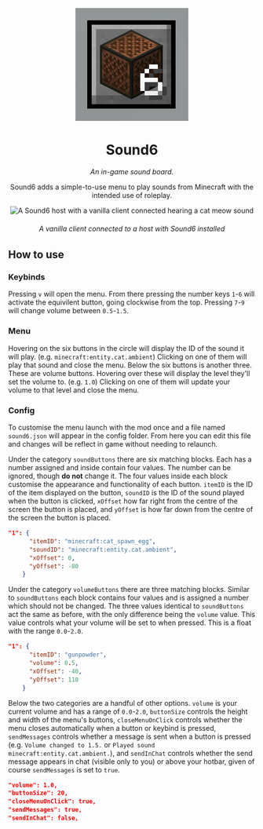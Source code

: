 <div align="center"><center>

<img src="https://raw.githubusercontent.com/lumilovesyou/Sound6/refs/heads/main/sound6/src/main/resources/assets/sound6/icon.png">

# Sound6

*An in-game sound board.*

Sound6 adds a simple-to-use menu to play sounds from Minecraft with the intended use of roleplay.

<img src="https://cdn.modrinth.com/data/OzFxo8Bq/images/61b0714f982378306f145067d612dd3203de8079.webp" width="600vw" alt="A Sound6 host with a vanilla client connected hearing a cat meow sound">

<h6>A vanilla client connected to a host with Sound6 installed</h6>

</center></div>

## How to use

### Keybinds

Pressing `v` will open the menu. From there pressing the number keys `1`-`6` will activate the equivilent button, going clockwise from the top. Pressing `7`-`9` will change volume between `0.5`-`1.5`.

### Menu

Hovering on the six buttons in the circle will display the ID of the sound it will play. (e.g. `minecraft:entity.cat.ambient`) Clicking on one of them will play that sound and close the menu. Below the six buttons is another three. These are volume buttons. Hovering over these will display the level they'll set the volume to. (e.g. `1.0`) Clicking on one of them will update your volume to that level and close the menu.

### Config

To customise the menu launch with the mod once and a file named `sound6.json` will appear in the config folder. From here you can edit this file and changes will be reflect in game without needing to relaunch.

Under the category `soundButtons` there are six matching blocks. Each has a number assigned and inside contain four values. The number can be ignored, though **do not** change it. The four values inside each block customise the appearance and functionality of each button. `itemID` is the ID of the item displayed on the button, `soundID` is the ID of the sound played when the button is clicked, `xOffset` how far right from the centre of the screen the button is placed, and `yOffset` is how far down from the centre of the screen the button is placed.

```json
"1": {
      "itemID": "minecraft:cat_spawn_egg",
      "soundID": "minecraft:entity.cat.ambient",
      "xOffset": 0,
      "yOffset": -80
    }
```

Under the category `volumeButtons` there are three matching blocks. Similar to `soundButtons` each block contains four values and is assigned a number which should not be changed. The three values identical to `soundButtons` act the same as before, with the only difference being the `volume` value. This value controls what your volume will be set to when pressed. This is a float with the range `0.0`-`2.0`.

```json
"1": {
      "itemID": "gunpowder",
      "volume": 0.5,
      "xOffset": -40,
      "yOffset": 110
    }
```

Below the two categories are a handful of other options. `volume` is your current volume and has a range of `0.0`-`2.0`, `buttonSize` controls the height and width of the menu's buttons, `closeMenuOnClick` controls whether the menu closes automatically when a button or keybind is pressed, `sendMessages` controls whether a message is sent when a button is pressed (e.g. `Volume changed to 1.5.` or `Played sound minecraft:entity.cat.ambient.`), and `sendInChat` controls whether the send message appears in chat (visible only to you) or above your hotbar, given of course `sendMessages` is set to `true`.

```json
"volume": 1.0,
"buttonSize": 20,
"closeMenuOnClick": true,
"sendMessages": true,
"sendInChat": false,
```
